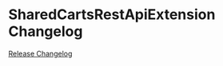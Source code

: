 # SharedCartsRestApiExtension Changelog

[Release Changelog](https://github.com/spryker/shared-carts-rest-api-extension/releases)
